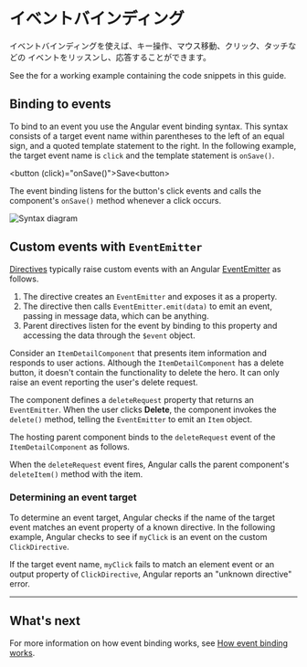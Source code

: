 # イベントバインディング

イベントバインディングを使えば、キー操作、マウス移動、クリック、タッチなどの
イベントをリッスンし、応答することができます。

<div class="alert is-helpful">

See the <live-example></live-example> for a working example containing the code snippets in this guide.

</div>

## Binding to events

To bind to an event you use the Angular event binding syntax.
This syntax consists of a target event name within parentheses to the left of an equal sign, and a quoted template statement to the right.
In the following example, the target event name is `click` and the template statement is `onSave()`.

<code-example language="html" header="Event binding syntax">
&lt;button (click)="onSave()"&gt;Save&lt;button&gt;
</code-example>

The event binding listens for the button's click events and calls the component's `onSave()` method whenever a click occurs.

<div class="lightbox">
  <img src='generated/images/guide/template-syntax/syntax-diagram.svg' alt="Syntax diagram">
</div>

## Custom events with `EventEmitter`

[Directives](guide/built-in-directives) typically raise custom events with an Angular [EventEmitter](api/core/EventEmitter) as follows.

1. The directive creates an `EventEmitter` and exposes it as a property.
1. The directive then calls `EventEmitter.emit(data)` to emit an event, passing in message data, which can be anything.
1. Parent directives listen for the event by binding to this property and accessing the data through the `$event` object.

Consider an `ItemDetailComponent` that presents item information and responds to user actions.
Although the `ItemDetailComponent` has a delete button, it doesn't contain the functionality to delete the hero.
It can only raise an event reporting the user's delete request.


<code-example path="event-binding/src/app/item-detail/item-detail.component.html" header="src/app/item-detail/item-detail.component.html (template)" region="line-through"></code-example>

The component defines a `deleteRequest` property that returns an `EventEmitter`.
When the user clicks **Delete**, the component invokes the `delete()` method, telling the `EventEmitter` to emit an `Item` object.

<code-example path="event-binding/src/app/item-detail/item-detail.component.ts" header="src/app/item-detail/item-detail.component.ts (deleteRequest)" region="deleteRequest"></code-example>

The hosting parent component binds to the `deleteRequest` event of the `ItemDetailComponent` as follows.

<code-example path="event-binding/src/app/app.component.html" header="src/app/app.component.html (event-binding-to-component)" region="event-binding-to-component"></code-example>

When the `deleteRequest` event fires, Angular calls the parent component's `deleteItem()` method with the item.

### Determining an event target

To determine an event target, Angular checks if the name of the target event matches an event property of a known directive.
In the following example, Angular checks to see if `myClick` is an event on the custom `ClickDirective`.

<code-example path="event-binding/src/app/app.component.html" region="custom-directive" header="src/app/app.component.html"></code-example>

If the target event name, `myClick` fails to match an element event or an output property of `ClickDirective`, Angular reports an "unknown directive" error.

<hr />

## What's next

For more information on how event binding works, see [How event binding works](guide/event-binding-concepts).
